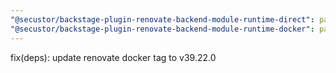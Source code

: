 ```yaml
---
"@secustor/backstage-plugin-renovate-backend-module-runtime-direct": patch
"@secustor/backstage-plugin-renovate-backend-module-runtime-docker": patch
---
```


fix(deps): update renovate docker tag to v39.22.0
